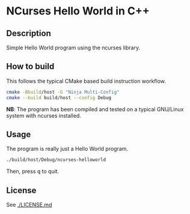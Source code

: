 # NCurses Hello World in C++

## Description

Simple Hello World program using the ncurses library.

## How to build

This follows the typical CMake based build instruction workflow.

```bash
cmake -Bbuild/host -G "Ninja Multi-Config"
cmake --build build/host --config Debug
```

**NB**: The program has been compiled and tested on a typical GNU/Linux system with ncurses installed.

## Usage

The program is really just a Hello World program.

```bash
./build/host/Debug/ncurses-helloworld
```

Then, press <kbd>q</kbd> to quit.

## License

See [./LICENSE.md](./LICENSE.md)
